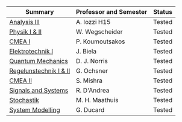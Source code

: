 | Summary | Professor and Semester | Status |
| ------------- |-------------|-------------|
| [Analysis III](https://gitlab.ethz.ch/ZFSG/H2015_AnalysisIII_Iozzi) | A. Iozzi H15 | Tested |
| [Physik I & II](https://gitlab.ethz.ch/ZFSG/H2015_Physik_Wegschneider) | W. Wegscheider | Tested |
| [CMEA I](https://gitlab.ethz.ch/ZFSG/F2016_CMEA_Koumoutsakos) | P. Koumoutsakos | Tested |
| [Elektrotechnik I](https://gitlab.ethz.ch/ZFSG/F2016_ElektrotechnikI_Biela) | J. Biela | Tested |
| [Quantum Mechanics](https://gitlab.ethz.ch/ZFSG/F2016_QuantumMechanics_Norris) | D. J. Norris | Tested |
| [Regelunstechnik I & II](https://gitlab.ethz.ch/ZFSG/F2016_RegelungstechnikII_Ochsner) | G. Ochsner | Tested |
| [CMEA II](https://gitlab.ethz.ch/ZFSG/H2016_CMEAII_Mishra) | S. Mishra | Tested |
| [Signals and Systems](https://gitlab.ethz.ch/ZFSG/H2016_SignalsAndSystems_DAndrea) | R. D'Andrea | Tested |
| [Stochastik](https://gitlab.ethz.ch/ZFSG/H2016_Stochastik_Maathuis) | M. H. Maathuis | Tested |
| [System Modelling](https://gitlab.ethz.ch/ZFSG/H2016_SystemModeling_Ducard) | G. Ducard | Tested |
